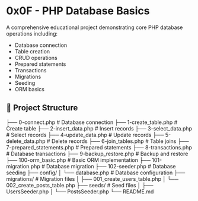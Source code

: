 # 0x0F - PHP Database Basics

A comprehensive educational project demonstrating core PHP database operations including:

- Database connection
- Table creation
- CRUD operations
- Prepared statements
- Transactions
- Migrations
- Seeding
- ORM basics

## 📁 Project Structure
├── 0-connect.php # Database connection
├── 1-create_table.php # Create table
├── 2-insert_data.php # Insert records
├── 3-select_data.php # Select records
├── 4-update_data.php # Update records
├── 5-delete_data.php # Delete records
├── 6-join_tables.php # Table joins
├── 7-prepared_statements.php # Prepared statements
├── 8-transactions.php # Database transactions
├── 9-backup_restore.php # Backup and restore
├── 100-orm_basic.php # Basic ORM implementation
├── 101-migration.php # Database migration
├── 102-seeder.php # Database seeding
├── config/
│ └── database.php # Database configuration
├── migrations/ # Migration files
│ ├── 001_create_users_table.php
│ └── 002_create_posts_table.php
├── seeds/ # Seed files
│ ├── UsersSeeder.php
│ └── PostsSeeder.php
└── README.md

